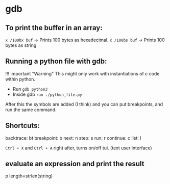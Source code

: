 # gdb

## To print the buffer in an array:

`x /100bx buf` -&gt; Prints 100 bytes as hexadecimal. `x /100bs buf` -&gt; Prints 100 bytes as string

## Running a python file with gdb:

!!! important "Warning" This might only work with instantiations of c code within python.

* Run `gdb python3`
* Inside gdb `run ./python_file.py`

After this the symbols are added \(I think\) and you can put breakpoints, and run the same command.

## Shortcuts:

backtrace: bt breakpoint: b  next: n step: s run: r continue: c list: l

`Ctrl + X` and `Ctrl + A` right after, turns on/off tui. \(text user interface\)

## evaluate an expression and print the result

p length=strlen\(string\)

